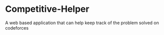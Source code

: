 # Competitive-Helper
A web based application that can help keep track of the problem solved on codeforces
